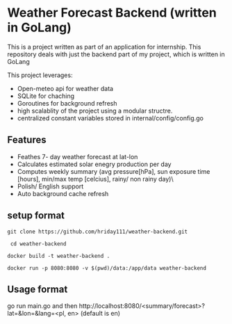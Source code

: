 # Weather Forecast Backend (written in GoLang)
This is a project written as part of an application for internship. 
This repository deals with just the backend part of my project, which is written in GoLang

This project leverages:
- Open-meteo api for weather data
- SQLite for chaching
- Goroutines for background refresh
- high scalablity of the project using a modular structre.
- centralized constant variables stored in internal/config/config.go

## Features
- Feathes 7- day weather forecast at lat-lon
- Calculates estimated solar enegry production per day
- Computes weekly summary (avg pressure[hPa], sun exposure time [hours], min/max temp [celcius], rainy/ non rainy day)\
- Polish/ English support
- Auto background cache refresh


## setup format

```git clone https://github.com/hriday111/weather-backend.git``` 

``` cd weather-backend```

```docker build -t weather-backend . ```

```docker run -p 8080:8080 -v $(pwd)/data:/app/data weather-backend ```

## Usage format
go run main.go 
and then 
http://localhost:8080/<summary/forecast>?lat=<valid latitude>&lon=<valid longitude>&lang=<pl, en> (default is en)


